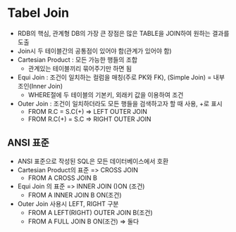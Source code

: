 
# Tabel Join 
- RDB의 핵심, 관계형 DB의 가장 큰 장점은 많은 TABLE을 JOIN하여 원하는 결과를 도출
- Join시 두 테이블간의 공통점이 있어야 함(관계가 있어야 함)
- Cartesian Product : 모든 가능한 행들의 조합
    - 관계있는 테이블끼리 묶어주기만 하면 됨
- Equi Join : 조건이 일치하는 컬럼을 매칭(주로 PK와 FK), (Simple Join) = 내부조인(Inner Join)
    - WHERE절에 두 테이블의 기본키, 외래키 값을 이용하여 조건
- Outer Join : 조건이 일치하더라도 모든 행들을 검색하고자 할 때 사용, +로 표시
    - FROM R.C = S.C(+) => LEFT OUTER JOIN
    - FROM R.C(+) = S.C => RIGHT OUTER JOIN

## ANSI 표준
- ANSI 표준으로 작성된 SQL은 모든 데이터베이스에서 호환
- Cartesian Product의 표준 => CROSS JOIN
    - FROM A CROSS JOIN B 
- Equi Join 의 표준 => INNER JOIN ()ON (조건)
    - FROM A INNER JOIN B ON(조건)
- Outer Join 사용시 LEFT, RIGHT 구분
    - FROM A LEFT(RIGHT) OUTER JOIN B(조건)
    - FROM A FULL JOIN B ON(조건) => 둘다